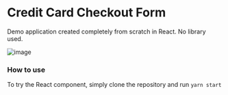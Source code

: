 # Credit Card Checkout Form
Demo application created completely from scratch in React. No library used.

![image](https://user-images.githubusercontent.com/13731210/67820396-0b8dbc80-fadf-11e9-9985-44405611c415.png)

### How to use
To try the React component, simply clone the repository and run `yarn start`
